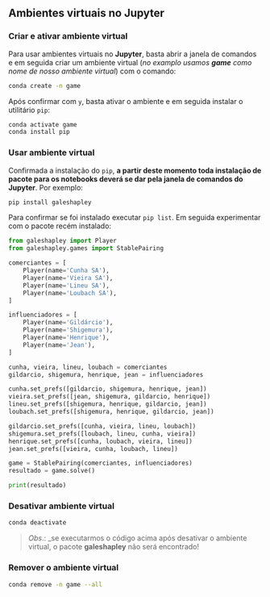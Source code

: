 ## Ambientes virtuais no Jupyter

### Criar e ativar ambiente virtual

Para usar ambientes virtuais no **Jupyter**, basta abrir a janela de comandos e em seguida criar um ambiente virtual (_no examplo usamos **game** como nome de nosso ambiente virtual_) com o comando:

```sh
conda create -n game
```

Após confirmar com `y`, basta ativar o ambiente e em seguida instalar o utilitário `pip`:

```sh
conda activate game
conda install pip
```

### Usar ambiente virtual

Confirmada a instalação do `pip`, **a partir deste momento toda instalação de pacote para os notebooks deverá se dar pela janela de comandos do Jupyter**. Por exemplo:

```sh
pip install galeshapley
```

Para confirmar se foi instalado executar `pip list`. Em seguida experimentar com o pacote recém instalado:

```python
from galeshapley import Player
from galeshapley.games import StablePairing

comerciantes = [
    Player(name='Cunha SA'),
    Player(name='Vieira SA'),
    Player(name='Lineu SA'),
    Player(name='Loubach SA'),
]

influenciadores = [
    Player(name='Gildárcio'),
    Player(name='Shigemura'),
    Player(name='Henrique'),
    Player(name='Jean'),
]

cunha, vieira, lineu, loubach = comerciantes
gildarcio, shigemura, henrique, jean = influenciadores

cunha.set_prefs([gildarcio, shigemura, henrique, jean])
vieira.set_prefs([jean, shigemura, gildarcio, henrique])
lineu.set_prefs([shigemura, henrique, gildarcio, jean])
loubach.set_prefs([shigemura, henrique, gildarcio, jean])

gildarcio.set_prefs([cunha, vieira, lineu, loubach])
shigemura.set_prefs([loubach, lineu, cunha, vieira])
henrique.set_prefs([cunha, loubach, vieira, lineu])
jean.set_prefs([vieira, cunha, loubach, lineu])

game = StablePairing(comerciantes, influenciadores)
resultado = game.solve()

print(resultado)
```

### Desativar ambiente virtual

```sh
conda deactivate
```

>*Obs*.: _se executarmos o código acima após desativar o ambiente virtual, o pacote **galeshapley** não será encontrado!

### Remover o ambiente virtual

```sh
conda remove -n game --all
```
